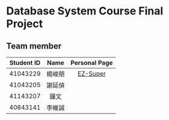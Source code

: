 # Database System Course Final Project

## Team member
|Student ID|Name|Personal Page|
|:---:|:---:|:----:|
|41043229|楊峻朋|[EZ-Super](https://github.com/EZ-Super)|
|41043205|謝延偵||
|41143207|鐘文||
|40843141|李維誠||

